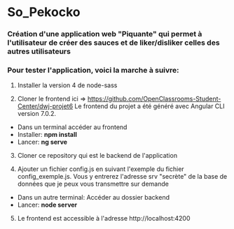 # So_Pekocko
### Création d'une application web "Piquante" qui permet à l'utilisateur de créer des sauces et de liker/disliker celles des autres utilisateurs
### Pour tester l'application, voici la marche à suivre:

1.	Installer la version 4 de node-sass

2.	Cloner le frontend ici => https://github.com/OpenClassrooms-Student-Center/dwj-projet6
Le frontend du projet a été généré avec Angular CLI version 7.0.2.
-	Dans un terminal accéder au frontend
-	Installer: **npm install**
-	Lancer: **ng serve**

3.	Cloner ce repository qui est le backend de l'application 

4.	Ajouter un fichier config.js en suivant l'exemple du fichier config_exemple.js. Vous y entrerez l'adresse srv "secrète" de la base de données que je peux vous transmettre sur demande

-	Dans un autre terminal: Accéder au dossier backend
-	Lancer: **node server**

5.	Le frontend est accessible à l'adresse http://localhost:4200
